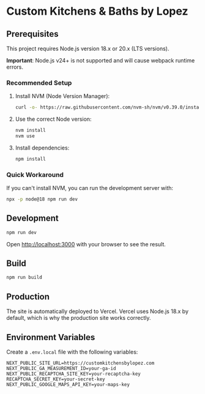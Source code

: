 # Custom Kitchens & Baths by Lopez

## Prerequisites

This project requires Node.js version 18.x or 20.x (LTS versions). 

**Important**: Node.js v24+ is not supported and will cause webpack runtime errors.

### Recommended Setup

1. Install NVM (Node Version Manager):
   ```bash
   curl -o- https://raw.githubusercontent.com/nvm-sh/nvm/v0.39.0/install.sh | bash
   ```

2. Use the correct Node version:
   ```bash
   nvm install
   nvm use
   ```

3. Install dependencies:
   ```bash
   npm install
   ```

### Quick Workaround

If you can't install NVM, you can run the development server with:
```bash
npx -p node@18 npm run dev
```

## Development

```bash
npm run dev
```

Open [http://localhost:3000](http://localhost:3000) with your browser to see the result.

## Build

```bash
npm run build
```

## Production

The site is automatically deployed to Vercel. Vercel uses Node.js 18.x by default, which is why the production site works correctly.

## Environment Variables

Create a `.env.local` file with the following variables:

```
NEXT_PUBLIC_SITE_URL=https://customkitchensbylopez.com
NEXT_PUBLIC_GA_MEASUREMENT_ID=your-ga-id
NEXT_PUBLIC_RECAPTCHA_SITE_KEY=your-recaptcha-key
RECAPTCHA_SECRET_KEY=your-secret-key
NEXT_PUBLIC_GOOGLE_MAPS_API_KEY=your-maps-key
```
